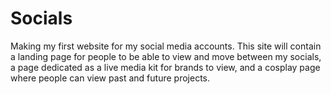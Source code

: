 # Socials
Making my first website for my social media accounts. This site will contain a landing page for people to be able to view and move between my socials, a page dedicated as a live media kit for brands to view, and a cosplay page where people can view past and future projects.
